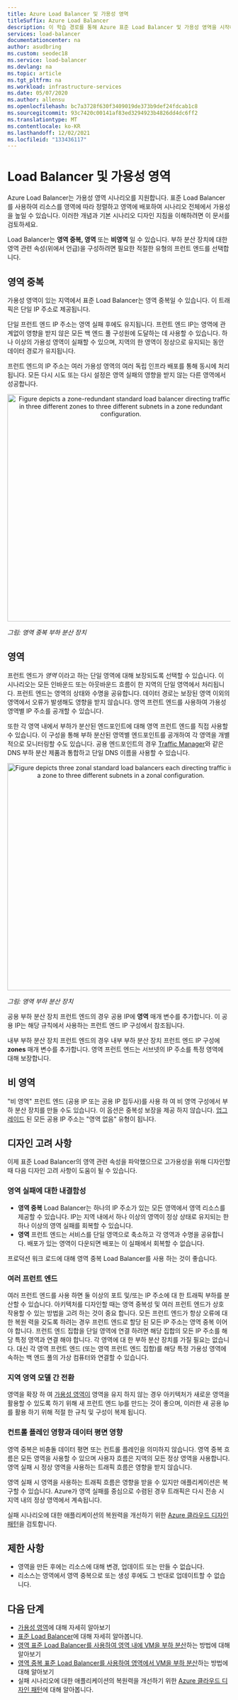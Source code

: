 ```yaml
---
title: Azure Load Balancer 및 가용성 영역
titleSuffix: Azure Load Balancer
description: 이 학습 경로를 통해 Azure 표준 Load Balancer 및 가용성 영역을 시작하세요.
services: load-balancer
documentationcenter: na
author: asudbring
ms.custom: seodec18
ms.service: load-balancer
ms.devlang: na
ms.topic: article
ms.tgt_pltfrm: na
ms.workload: infrastructure-services
ms.date: 05/07/2020
ms.author: allensu
ms.openlocfilehash: bc7a3728f630f3409019de373b9def24fdcab1c8
ms.sourcegitcommit: 93c7420c00141af83ed3294923b4826dd4dc6ff2
ms.translationtype: MT
ms.contentlocale: ko-KR
ms.lasthandoff: 12/02/2021
ms.locfileid: "133436117"
---
```

# <a name="load-balancer-and-availability-zones"></a>Load Balancer 및 가용성 영역

Azure Load Balancer는 가용성 영역 시나리오를 지원합니다. 표준 Load Balancer를 사용하여 리소스를 영역에 따라 정렬하고 영역에 배포하여 시나리오 전체에서 가용성을 높일 수 있습니다.  이러한 개념과 기본 시나리오 디자인 지침을 이해하려면 이 문서를 검토하세요.

Load Balancer는 **영역 중복, 영역** 또는 **비영역** 일 수 있습니다. 부하 분산 장치에 대한 영역 관련 속성(위에서 언급)을 구성하려면 필요한 적절한 유형의 프런트 엔드를 선택합니다.

## <a name="zone-redundant"></a>영역 중복

가용성 영역이 있는 지역에서 표준 Load Balancer는 영역 중복일 수 있습니다. 이 트래픽은 단일 IP 주소로 제공됩니다.

단일 프런트 엔드 IP 주소는 영역 실패 후에도 유지됩니다. 프런트 엔드 IP는 영역에 관계없이 영향을 받지 않은 모든 백 엔드 풀 구성원에 도달하는 데 사용할 수 있습니다. 하나 이상의 가용성 영역이 실패할 수 있으며, 지역의 한 영역이 정상으로 유지되는 동안 데이터 경로가 유지됩니다.

프런트 엔드의 IP 주소는 여러 가용성 영역의 여러 독립 인프라 배포를 통해 동시에 처리됩니다. 모든 다시 시도 또는 다시 설정은 영역 실패의 영향을 받지 않는 다른 영역에서 성공합니다.

<p align="center">
  <img src="./media/az-zonal/zone-redundant-lb-1.svg" alt="Figure depicts a zone-redundant standard load balancer directing traffic in three different zones to three different subnets in a zone redundant configuration." width="512" title="Virtual Network NAT">
</p>

*그림: 영역 중복 부하 분산 장치*

## <a name="zonal"></a>영역

프런트 엔드가 *영역* 이라고 하는 단일 영역에 대해 보장되도록 선택할 수 있습니다.  이 시나리오는 모든 인바운드 또는 아웃바운드 흐름이 한 지역의 단일 영역에서 처리됩니다.  프런트 엔드는 영역의 상태와 수명을 공유합니다.  데이터 경로는 보장된 영역 이외의 영역에서 오류가 발생해도 영향을 받지 않습니다. 영역 프런트 엔드를 사용하여 가용성 영역별 IP 주소를 공개할 수 있습니다.  

또한 각 영역 내에서 부하가 분산된 엔드포인트에 대해 영역 프런트 엔드를 직접 사용할 수 있습니다. 이 구성을 통해 부하 분산된 영역별 엔드포인트를 공개하여 각 영역을 개별적으로 모니터링할 수도 있습니다. 공용 엔드포인트의 경우 [Traffic Manager](../traffic-manager/traffic-manager-overview.md)와 같은 DNS 부하 분산 제품과 통합하고 단일 DNS 이름을 사용할 수 있습니다.


<p align="center">
  <img src="./media/az-zonal/zonal-lb-1.svg" alt="Figure depicts three zonal standard load balancers each directing traffic in a zone to three different subnets in a zonal configuration." width="512" title="Virtual Network NAT">
</p>

*그림: 영역 부하 분산 장치*

공용 부하 분산 장치 프런트 엔드의 경우 공용 IP에 **영역** 매개 변수를 추가합니다. 이 공용 IP는 해당 규칙에서 사용하는 프런트 엔드 IP 구성에서 참조됩니다.

내부 부하 분산 장치 프런트 엔드의 경우 내부 부하 분산 장치 프런트 엔드 IP 구성에 **zones** 매개 변수를 추가합니다. 영역 프런트 엔드는 서브넷의 IP 주소를 특정 영역에 대해 보장합니다.

## <a name="non-zonal"></a>비 영역

"비 영역" 프런트 엔드 (공용 IP 또는 공용 IP 접두사)를 사용 하 여 비 영역 구성에서 부하 분산 장치를 만들 수도 있습니다.  이 옵션은 중복성 보장을 제공 하지 않습니다. [업그레이드](../virtual-network/ip-services/public-ip-upgrade-portal.md) 된 모든 공용 IP 주소는 "영역 없음" 유형이 됩니다.

## <a name="design-considerations"></a><a name="design"></a> 디자인 고려 사항

이제 표준 Load Balancer의 영역 관련 속성을 파악했으므로 고가용성을 위해 디자인할 때 다음 디자인 고려 사항이 도움이 될 수 있습니다.

### <a name="tolerance-to-zone-failure"></a>영역 실패에 대한 내결함성

- **영역 중복** Load Balancer는 하나의 IP 주소가 있는 모든 영역에서 영역 리소스를 제공할 수 있습니다.  IP는 지역 내에서 하나 이상의 영역이 정상 상태로 유지되는 한 하나 이상의 영역 실패를 회복할 수 있습니다.
- **영역** 프런트 엔드는 서비스를 단일 영역으로 축소하고 각 영역과 수명을 공유합니다. 배포가 있는 영역이 다운되면 배포는 이 실패에서 회복할 수 없습니다.

프로덕션 워크 로드에 대해 영역 중복 Load Balancer를 사용 하는 것이 좋습니다.

### <a name="multiple-frontends"></a>여러 프런트 엔드

여러 프런트 엔드를 사용 하면 둘 이상의 포트 및/또는 IP 주소에 대 한 트래픽 부하를 분산할 수 있습니다.  아키텍처를 디자인할 때는 영역 중복성 및 여러 프런트 엔드가 상호 작용할 수 있는 방법을 고려 하는 것이 중요 합니다.  모든 프런트 엔드가 항상 오류에 대 한 복원 력을 갖도록 하려는 경우 프런트 엔드로 할당 된 모든 IP 주소는 영역 중복 이어야 합니다.   프런트 엔드 집합을 단일 영역에 연결 하려면 해당 집합의 모든 IP 주소를 해당 특정 영역과 연결 해야 합니다.  각 영역에 대 한 부하 분산 장치를 가질 필요는 없습니다. 대신 각 영역 프런트 엔드 (또는 영역 프런트 엔드 집합)를 해당 특정 가용성 영역에 속하는 백 엔드 풀의 가상 컴퓨터와 연결할 수 있습니다.

### <a name="transition-between-regional-zonal-models"></a>지역 영역 모델 간 전환

영역을 확장 하 여 [가용성 영역이](../availability-zones/az-overview.md) 영역을 유지 하지 않는 경우 아키텍처가 새로운 영역을 활용할 수 있도록 하기 위해 새 프런트 엔드 Ip를 만드는 것이 좋으며, 이러한 새 공용 Ip를 활용 하기 위해 적절 한 규칙 및 구성이 복제 됩니다.

### <a name="control-vs-data-plane-implications"></a>컨트롤 플레인 영향과 데이터 평면 영향

영역 중복은 비충돌 데이터 평면 또는 컨트롤 플레인을 의미하지 않습니다. 영역 중복 흐름은 모든 영역을 사용할 수 있으며 사용자 흐름은 지역의 모든 정상 영역을 사용합니다. 영역 실패 시 정상 영역을 사용하는 트래픽 흐름은 영향을 받지 않습니다.

영역 실패 시 영역을 사용하는 트래픽 흐름은 영향을 받을 수 있지만 애플리케이션은 복구할 수 있습니다. Azure가 영역 실패를 중심으로 수렴된 경우 트래픽은 다시 전송 시 지역 내의 정상 영역에서 계속됩니다.

실패 시나리오에 대한 애플리케이션의 복원력을 개선하기 위한 [Azure 클라우드 디자인 패턴](/azure/architecture/patterns/)을 검토합니다.

## <a name="limitations"></a>제한 사항

* 영역을 만든 후에는 리소스에 대해 변경, 업데이트 또는 만들 수 없습니다.
* 리소스는 영역에서 영역 중복으로 또는 생성 후에도 그 반대로 업데이트할 수 없습니다.

## <a name="next-steps"></a>다음 단계
- [가용성 영역](../availability-zones/az-overview.md)에 대해 자세히 알아보기
- [표준 Load Balancer](./load-balancer-overview.md)에 대해 자세히 알아봅니다.
- [영역 표준 Load Balancer를 사용하여 영역 내에 VM을 부하 분산](./quickstart-load-balancer-standard-public-cli.md)하는 방법에 대해 알아보기
- [영역 중복 표준 Load Balancer를 사용하여 영역에서 VM을 부하 분산](./quickstart-load-balancer-standard-public-cli.md)하는 방법에 대해 알아보기
- 실패 시나리오에 대한 애플리케이션의 복원력을 개선하기 위한 [Azure 클라우드 디자인 패턴](/azure/architecture/patterns/)에 대해 알아봅니다.

